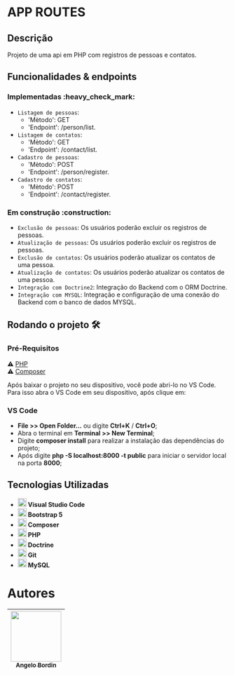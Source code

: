 <h1>APP ROUTES</h1>

<h2>Descrição</h2>
Projeto de uma api em PHP com registros de pessoas e contatos.<br>

<h2>Funcionalidades & endpoints</h2>
<h3>Implementadas :heavy_check_mark:</h3>

- `Listagem de pessoas`:
  - 'Mètodo': GET
  - 'Endpoint': /person/list.
- `Listagem de contatos`:
  - 'Mètodo': GET
  - 'Endpoint': /contact/list.
- `Cadastro de pessoas`:
  - 'Mètodo': POST
  - 'Endpoint': /person/register.
- `Cadastro de contatos`:
  - 'Mètodo': POST
  - 'Endpoint': /contact/register.

<h3>Em construção :construction:</h3>

- `Exclusão de pessoas`: Os usuários poderão excluir os registros de pessoas.
- `Atualização de pessoas`: Os usuários poderão excluir os registros de pessoas.
- `Exclusão de contatos`: Os usuários poderão atualizar os contatos de uma pessoa.
- `Atualização de contatos`: Os usuários poderão atualizar os contatos de uma pessoa.
- `Integração com Doctrine2`: Integração do Backend com o ORM Doctrine.
- `Integração com MYSQL`: Integração e configuração de uma conexão do Backend com o banco de dados MYSQL.

<h2>Rodando o projeto 🛠️</h2>
<h3>Pré-Requisitos</h3>

⚠️ [PHP](https://www.php.net/downloads.php)<br>
⚠️ [Composer](https://getcomposer.org/)<br>

Após baixar o projeto no seu dispositivo, você pode abri-lo no VS Code.<br>
Para isso abra o VS Code em seu dispositivo, após clique em:

<h3>VS Code</h3>

- **File >> Open Folder...** ou digite **Ctrl+K** / **Ctrl+O**;
- Abra o terminal em **Terminal >> New Terminal**;
- Digite **composer install** para realizar a instalação das dependências do projeto;
- Após digite **php -S localhost:8000 -t public** para iniciar o servidor local na porta **8000**;

<h2>Tecnologias Utilizadas</h2>

<ul>
  <li><img src="https://cdn.jsdelivr.net/gh/devicons/devicon/icons/vscode/vscode-plain.svg" width="20" height="20"/><b> Visual Studio Code</b></li>
  <li><img src="https://cdn.jsdelivr.net/gh/devicons/devicon/icons/bootstrap/bootstrap-original.svg" width="20" height="20"/><b> Bootstrap 5</b></li>
  <li><img src="https://cdn.jsdelivr.net/gh/devicons/devicon/icons/composer/composer-original.svg" width="20" height="20"/><b> Composer</b></li>
  <li><img src="https://cdn.jsdelivr.net/gh/devicons/devicon/icons/php/php-original.svg" width="20" height="20"/><b> PHP</b></li>
  <li><img src="https://cdn.jsdelivr.net/gh/devicons/devicon/icons/doctrine/doctrine-original.svg" width="20" height="20"/><b> Doctrine</b></li>
  <li><img src="https://cdn.jsdelivr.net/gh/devicons/devicon/icons/git/git-original.svg" width="20" height="20"/><b> Git</b></li>
  <li><img src="https://cdn.jsdelivr.net/gh/devicons/devicon/icons/mysql/mysql-original.svg" width="20" height="20"/><b> MySQL</b></li>
</ul>

# Autores

| [<img src="https://avatars.githubusercontent.com/u/70332789?s=400&u=c6b947894c97e0e941f64aafeb22719ff49589ac&v=4" width=115><br><sub>Angelo Bordin</sub>](https://github.com/angelobordin) |
| :----------------------------------------------------------------------------------------------------------------------------------------------------------------------------------------: |
